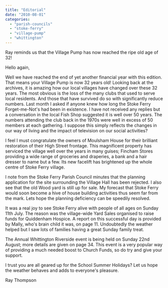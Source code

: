 ```yaml
---
title: "Editorial"
date: "2010-08-01"
categories: 
  - "parish-councils"
  - "stoke-ferry"
  - "village-pump"
  - "whittington"
---
```


Ray reminds us that the Village Pump has now reached the ripe old age of 32!

Hello again,

Well we have reached the end of yet another financial year with this edition. That means your Village Pump is now 32 years old! Looking back at the archives, it is amazing how our local villages have changed over these 32 years. The most obvious is the loss of the many clubs that used to serve local residents. And those that have survived do so with significantly reduce numbers. Last month I asked if anyone knew how long the Stoke Ferry Forget-me-Not's had been in existence. I have not received any replies but a conversation in the local Fish Shop suggested it is well over 50 years. The numbers attending the club back in the 1970s were well in excess of 50 members at each gathering. I suppose this simply reflects the changes in our way of living and the impact of television on our social activities?

I feel I must congratulate the owners of Moulsham House for their brilliant restoration of their High Street frontage. This magnificent property has serviced the village well over the years in many guises; Fincham Stores providing a wide range of groceries and draperies, a bank and a hair dresser to name but a few. Its new facelift has brightened up the whole centre of Stoke Ferry village.

I note from the Stoke Ferry Parish Council minutes that the planning application for the site surrounding the Village Hall has been rejected. I also see that the old Wood yard is still up for sale. My forecast that Stoke Ferry would soon become a hive of house building activities thus seem far from the mark. Lets hope the planning deficiency can be speedily resolved.

It was a real joy to see Stoke Ferry alive with people of all ages on Sunday 11th July. The reason was the village-wide Yard Sales organised to raise funds for Quiddenham Hospice. A report on this successful day is provided by Mally, who's brain child it was, on page 11. Undoubtedly the weather helped but I saw lots of families having a great Sunday family treat.

The Annual Whittington Riverside event is being held on Sunday 22nd August; more details are given on page 34. This event is a very popular way of providing a much needed boost to Church Funds, so do try and give your support.

I trust you are all geared up for the School Summer Holidays? Let us hope the weather behaves and adds to everyone's pleasure.

Ray Thompson
